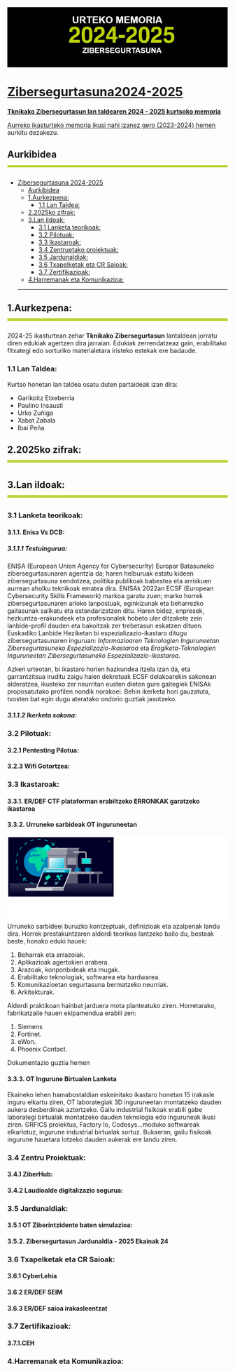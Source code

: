 <img align="center" src="img/kabezera2025.jpg">
<p align="right"> <a href="https://github.com/Tknika/Zibersegurtasuna2024-2025/blob/main/README.md"</a></p>

  # Zibersegurtasuna2024-2025
**Tknikako Zibersegurtasun lan taldearen 2024 - 2025 kurtsoko memoria** 

Aurreko ikasturteko memoria ikusi nahi izanez gero (2023-2024) [hemen](https://github.com/Tknika/Zibersegurtasuna2023-2024) aurkitu dezakezu.
## Aurkibidea<img align="center" src="img/lerroa.png">

- [Zibersegurtasuna 2024-2025](#zibersegurtasuna-2024-2025)
  - [Aurkibidea](#aurkibidea)
  - [1.Aurkezpena:](#1aurkezpena)
    - [1.1 Lan Taldea:](#11-lan-taldea)
  - [2.2025ko zifrak:](#22025ko-zifrak)
  - [3.Lan ildoak:](#3lan-ildoak)
    - [3.1 Lanketa teorikoak:](#31-lanketa-teorikoak)
    - [3.2 Pilotuak:](#32-pilotuak)
    - [3.3 Ikastaroak:](#33-ikastaroak)
    - [3.4 Zentruetako proiektuak:](#34-zentru-proiektuak)
    - [3.5 Jardunaldiak:](#35-jardunaldiak)
    - [3.6 Txapelketak eta CR Saioak:](#36-txapelketak-eta-cr-saioak)
    - [3.7 Zertifikazioak:](#37-zertifikazioak)
  - [4.Harremanak eta Komunikazioa:](#4harremanak-eta-komunikazioa)
  ----------------------------------------------------------------------------------------------------------
## 1.Aurkezpena:<img align="center" src="img/lerroa.png">
2024-25 ikasturtean zehar **Tknikako Zibersegurtasun** lantaldean jorratu diren edukiak agertzen dira jarraian. Edukiak zerrendatzeaz gain, erabilitako fitxategi edo sorturiko materialetara iristeko estekak ere badaude. 
### 1.1 Lan Taldea:
Kurtso honetan lan taldea osatu duten partaideak izan dira:

   - Garikoitz Etxeberria 
   - Paulino Insausti
   - Urko Zuñiga
   - Xabat Zabala
   - Ibai Peña

## 2.2025ko zifrak:<img align="center" src="img/lerroa.png">
## 3.Lan ildoak:<img align="center" src="img/lerroa.png">

### 3.1 Lanketa teorikoak:

#### 3.1.1. Enisa Vs DCB:
##### 3.1.1.1 Testuingurua:
ENISA (European Union Agency for Cybersecurity) Europar Batasuneko zibersegurtasunaren agentzia da; haren helburuak estatu kideen zibersegurtasuna sendotzea, politika publikoak babestea eta arriskuen aurrean aholku teknikoak ematea dira. ENISAk 2022an  ECSF (European Cybersecurity Skills Framework) markoa garatu zuen; marko horrek zibersegurtasunaren arloko lanpostuak, eginkizunak eta beharrezko gaitasunak sailkatu eta estandarizatzen ditu. Haren bidez, enpresek, hezkuntza-erakundeek eta profesionalek hobeto uler ditzakete zein lanbide-profil dauden eta bakoitzak zer trebetasun eskatzen dituen. Euskadiko Lanbide Heziketan bi espezializazio-ikastaro ditugu zibersegurtasunaren inguruan: *Informazioaren Teknologien Inguruneetan Zibersegurtasuneko Espezializazio-Ikastaroa* eta *Eragiketa-Teknologien Inguruneetan Zibersegurtasuneko Espezializazio-Ikastaroa*. 

Azken urteotan, bi ikastaro horien hazkundea itzela izan da, eta garrantzitsua iruditu zaigu haien dekretuak ECSF delakoarekin sakonean alderatzea, ikusteko zer neurritan eusten dieten gure gaitegiek ENISAk proposatutako profilen nondik norakoei. Behin ikerketa hori gauzatuta, txosten bat egin dugu ateratako ondorio guztiak jasotzeko. 
##### 3.1.1.2 Ikerketa sakona:
### 3.2 Pilotuak:

#### 3.2.1 Pentesting Pilotua:

#### 3.2.3 Wifi Gotortzea:

### 3.3 Ikastaroak:

#### 3.3.1. ER/DEF CTF plataforman erabiltzeko ERRONKAK garatzeko ikastaroa

#### 3.3.2. Urruneko sarbideak OT inguruneetan 
<img align="left" src="img/urruneko.png">

Urruneko sarbideei buruzko kontzeptuak, definizioak eta azalpenak landu dira. Horrek prestakuntzaren alderdi teorikoa lantzeko balio du, besteak beste, honako eduki hauek:

1. Beharrak eta arrazoiak.
2. Aplikazioak agertokien arabera.
3. Arazoak, konponbideak eta mugak.
4. Erabilitako teknologiak, softwarea eta hardwarea.
5. Komunikazioetan segurtasuna bermatzeko neurriak.
6. Arkitekturak.

Alderdi praktikoan hainbat jarduera mota planteatuko ziren. Horretarako, fabrikatzaile hauen ekipamendua erabili zen:


1. Siemens
2. Fortinet.
3. eWon.
4. Phoenix Contact.

Dokumentazio guztia hemen

#### 3.3.3. OT Ingurune Birtualen Lanketa

Ekaineko lehen hamabostaldian eskeinitako ikastaro honetan 15 irakasle inguru elkartu ziren, OT laborategiak 3D inguruneetan montatzeko dauden aukera desberdinak aztertzeko.
Gailu industrial fisikoak erabili gabe laborategi birtualak montatzeko dauden teknologia edo inguruneak ikusi ziren. GRFICS proiektua, Factory Io, Codesys...moduko softwareak elkarlotuz, ingurune industrial birtualak sortuz. Bukaeran, gailu fisikoak ingurune hauetara lotzeko dauden aukerak ere landu ziren.

### 3.4 Zentru Proiektuak:

#### 3.4.1 ZiberHub:

#### 3.4.2 Laudioalde digitalizazio segurua:

### 3.5 Jardunaldiak:

#### 3.5.1 OT Ziberintzidente baten simulazioa:

#### 3.5.2. Zibersegurtasun Jardunaldia - 2025 Ekainak 24

### 3.6 Txapelketak eta CR Saioak:

#### 3.6.1 CyberLehia

#### 3.6.2 ER/DEF SEIM

#### 3.6.3 ER/DEF saioa irakasleentzat

### 3.7 Zertifikazioak:

#### 3.7.1.CEH

### 4.Harremanak eta Komunikazioa:


